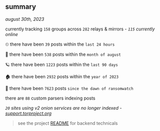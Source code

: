 
## summary
_august 30th, 2023_

currently tracking `158` groups across `282` relays & mirrors - _`115` currently online_

⏲ there have been `39` posts within the `last 24 hours`

🦈 there have been `538` posts within the `month of august`

🪐 there have been `1223` posts within the `last 90 days`

🏚 there have been `2932` posts within the `year of 2023`

🦕 there have been `7623` posts `since the dawn of ransomwatch`

there are `88` custom parsers indexing posts

_`20` sites using v2 onion services are no longer indexed - [support.torproject.org](https://support.torproject.org/onionservices/v2-deprecation/)_

> see the project [README](https://github.com/joshhighet/ransomwatch#ransomwatch--) for backend technicals
